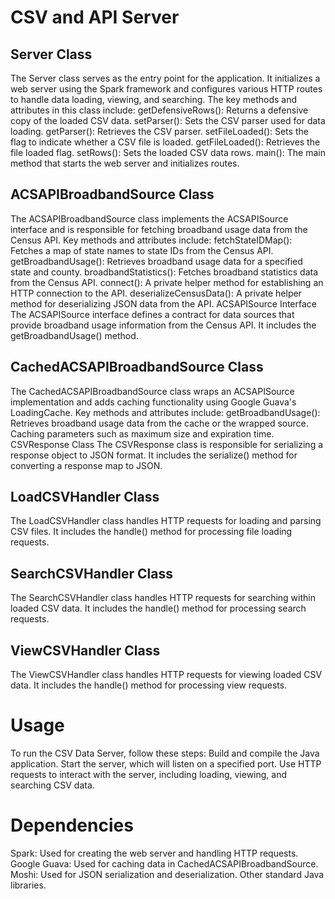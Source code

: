 # CSV and API Server

## Server Class
The Server class serves as the entry point for the application. It initializes a web server using the Spark framework and configures various HTTP routes to handle data loading, viewing, and searching. The key methods and attributes in this class include:
getDefensiveRows(): Returns a defensive copy of the loaded CSV data.
setParser(): Sets the CSV parser used for data loading.
getParser(): Retrieves the CSV parser.
setFileLoaded(): Sets the flag to indicate whether a CSV file is loaded.
getFileLoaded(): Retrieves the file loaded flag.
setRows(): Sets the loaded CSV data rows.
main(): The main method that starts the web server and initializes routes.

## ACSAPIBroadbandSource Class
The ACSAPIBroadbandSource class implements the ACSAPISource interface and is responsible for fetching broadband usage data from the Census API. Key methods and attributes include:
fetchStateIDMap(): Fetches a map of state names to state IDs from the Census API.
getBroadbandUsage(): Retrieves broadband usage data for a specified state and county.
broadbandStatistics(): Fetches broadband statistics data from the Census API.
connect(): A private helper method for establishing an HTTP connection to the API.
deserializeCensusData(): A private helper method for deserializing JSON data from the API.
ACSAPISource Interface
The ACSAPISource interface defines a contract for data sources that provide broadband usage information from the Census API. It includes the getBroadbandUsage() method.

## CachedACSAPIBroadbandSource Class
The CachedACSAPIBroadbandSource class wraps an ACSAPISource implementation and adds caching functionality using Google Guava's LoadingCache. Key methods and attributes include:
getBroadbandUsage(): Retrieves broadband usage data from the cache or the wrapped source.
Caching parameters such as maximum size and expiration time.
CSVResponse Class
The CSVResponse class is responsible for serializing a response object to JSON format. It includes the serialize() method for converting a response map to JSON.

## LoadCSVHandler Class
The LoadCSVHandler class handles HTTP requests for loading and parsing CSV files. It includes the handle() method for processing file loading requests.

## SearchCSVHandler Class
The SearchCSVHandler class handles HTTP requests for searching within loaded CSV data. It includes the handle() method for processing search requests.

## ViewCSVHandler Class
The ViewCSVHandler class handles HTTP requests for viewing loaded CSV data. It includes the handle() method for processing view requests.

# Usage
To run the CSV Data Server, follow these steps:
Build and compile the Java application.
Start the server, which will listen on a specified port.
Use HTTP requests to interact with the server, including loading, viewing, and searching CSV data.

# Dependencies
Spark: Used for creating the web server and handling HTTP requests.
Google Guava: Used for caching data in CachedACSAPIBroadbandSource.
Moshi: Used for JSON serialization and deserialization.
Other standard Java libraries.
